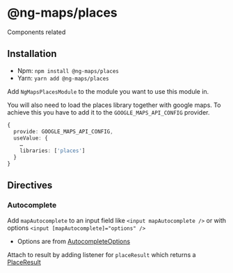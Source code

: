 # @ng-maps/places

Components related

## Installation

- Npm: `npm install @ng-maps/places`
- Yarn: `yarn add @ng-maps/places`

Add `NgMapsPlacesModule` to the module you want to use this module in.

You will also need to load the places library together with google maps. To achieve this you have to add it to the `GOOGLE_MAPS_API_CONFIG` provider.

```ts
{
  provide: GOOGLE_MAPS_API_CONFIG,
  useValue: {
    …
    libraries: ['places']
  }
}
```

## Directives

### Autocomplete

Add `mapAutocomplete` to an input field like `<input mapAutocomplete />` or with options `<input [mapAutocomplete]="options" />`

- Options are from [AutocompleteOptions](https://developers.google.com/maps/documentation/javascript/reference/3.exp/places-widget#AutocompleteOptions)

Attach to result by adding listener for `placeResult` which returns a [PlaceResult](https://developers.google.com/maps/documentation/javascript/reference/3.exp/places-service#PlaceResult)
